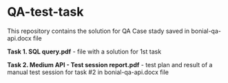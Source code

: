 # QA-test-task
This repository contains the solution for QA Case stady saved in bonial-qa-api.docx file


**Task 1. SQL query.pdf** - file with a solution for 1st task 

**Task 2. Medium API - Test session report.pdf** - test plan and result of a manual test session for task #2 in bonial-qa-api.docx file
